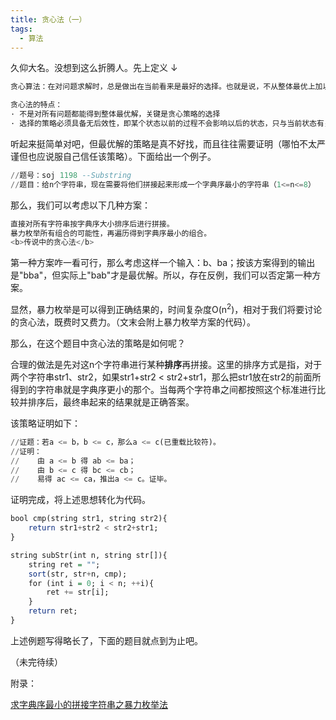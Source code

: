```yaml
---
title: 贪心法（一）
tags:
  - 算法
---
```


久仰大名。没想到这么折腾人。先上定义 ↓

```haskell
贪心算法：在对问题求解时，总是做出在当前看来是最好的选择。也就是说，不从整体最优上加以考虑，他所做出的是在某种意义上的局部最优解。

贪心法的特点：
· 不是对所有问题都能得到整体最优解，关键是贪心策略的选择
· 选择的策略必须具备无后效性，即某个状态以前的过程不会影响以后的状态，只与当前状态有关。
```

听起来挺简单对吧，但最优解的策略是真不好找，而且往往需要证明（哪怕不太严谨但也应说服自己信任该策略）。下面给出一个例子。

```haskell
//题号：soj 1198 --Substring
//题目：给n个字符串，现在需要将他们拼接起来形成一个字典序最小的字符串（1<=n<=8）
```

那么，我们可以考虑以下几种方案：

```haskell
直接对所有字符串按字典序大小排序后进行拼接。
暴力枚举所有组合的可能性，再遍历得到字典序最小的组合。
<b>传说中的贪心法</b>
```

第一种方案咋一看可行，那么考虑这样一个输入：b、ba；按该方案得到的输出是"bba"，但实际上"bab"才是最优解。所以，存在反例，我们可以否定第一种方案。

显然，暴力枚举是可以得到正确结果的，时间复杂度O(n<sup>2</sup>)，相对于我们将要讨论的贪心法，既费时又费力。（文末会附上暴力枚举方案的代码）。

那么，在这个题目中贪心法的策略是如何呢？

合理的做法是先对这n个字符串进行某种<b>排序</b>再拼接。这里的排序方式是指，对于两个字符串str1、str2，如果str1+str2 < str2+str1，那么把str1放在str2的前面所得到的字符串就是字典序更小的那个。当每两个字符串之间都按照这个标准进行比较并排序后，最终串起来的结果就是正确答案。

该策略证明如下：
```haskell
//证题：若a <= b，b <= c，那么a <= c(已重载比较符)。
//证明：
//    由 a <= b 得 ab <= ba； 
//    由 b <= c 得 bc <= cb；
//    易得 ac <= ca，推出a <= c。证毕。
```

证明完成，将上述思想转化为代码。
```haskell
bool cmp(string str1, string str2){
	return str1+str2 < str2+str1;
}

string subStr(int n, string str[]){
	string ret = "";
	sort(str, str+n, cmp);
	for (int i = 0; i < n; ++i){
		ret += str[i];
	}
	return ret;
}
```

上述例题写得略长了，下面的题目就点到为止吧。

（未完待续）

附录：

[求字典序最小的拼接字符串之暴力枚举法](https://blog.csdn.net/weixin_43864929/article/details/105039150)
